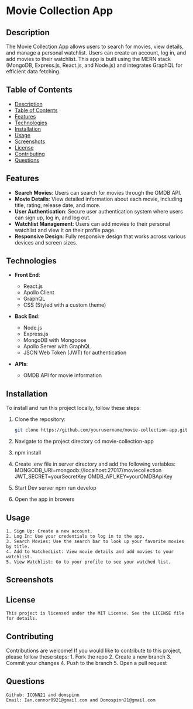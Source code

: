# Movie Collection App

## Description

The Movie Collection App allows users to search for movies, view details, and manage a personal watchlist. Users can create an account, log in, and add movies to their watchlist. This app is built using the MERN stack (MongoDB, Express.js, React.js, and Node.js) and integrates GraphQL for efficient data fetching.

## Table of Contents

- [Description](#description)
- [Table of Contents](#table-of-contents)
- [Features](#features)
- [Technologies](#technologies)
- [Installation](#installation)
- [Usage](#usage)
- [Screenshots](#screenshots)
- [License](#license)
- [Contributing](#contributing)
- [Questions](#questions)

## Features

- **Search Movies**: Users can search for movies through the OMDB API.
- **Movie Details**: View detailed information about each movie, including title, rating, release date, and more.
- **User Authentication**: Secure user authentication system where users can sign up, log in, and log out.
- **Watchlist Management**: Users can add movies to their personal watchlist and view it on their profile page.
- **Responsive Design**: Fully responsive design that works across various devices and screen sizes.

## Technologies

- **Front End**: 
  - React.js
  - Apollo Client
  - GraphQL
  - CSS (Styled with a custom theme)
  
- **Back End**: 
  - Node.js
  - Express.js
  - MongoDB with Mongoose
  - Apollo Server with GraphQL
  - JSON Web Token (JWT) for authentication
  
- **APIs**:
  - OMDB API for movie information

## Installation

To install and run this project locally, follow these steps:

1. Clone the repository:
   ```bash
   git clone https://github.com/yourusername/movie-collection-app.git

2. Navigate to the project directory
    cd movie-collection-app

3. npm install

4. Create .env file in server directory and add the following variables: 
    MONGODB_URI=mongodb://localhost:27017/moviecollection
    JWT_SECRET=yourSecretKey
    OMDB_API_KEY=yourOMDBApiKey

5. Start Dev server
    npm run develop

5. Open the app in browers

## Usage 
    1. Sign Up: Create a new account.
    2. Log In: Use your credentials to log in to the app.
    3. Search Movies: Use the search bar to look up your favorite movies by title.
    4. Add to WatchedList: View movie details and add movies to your watchlist.
    5. View Watchlist: Go to your profile to see your watched list.

## Screenshots

## License 
    This project is licensed under the MIT License. See the LICENSE file for details.

## Contributing 
Contributions are welcome! If you would like to contribute to this project, please follow these steps:
    1. Fork the repo
    2. Create a new branch
    3. Commit your changes
    4. Push to the branch
    5. Open a pull request

## Questions
    Github: ICONN21 and domspinn
    Email: Ian.connor0921@gmail.com and Domospinn21@gmail.com